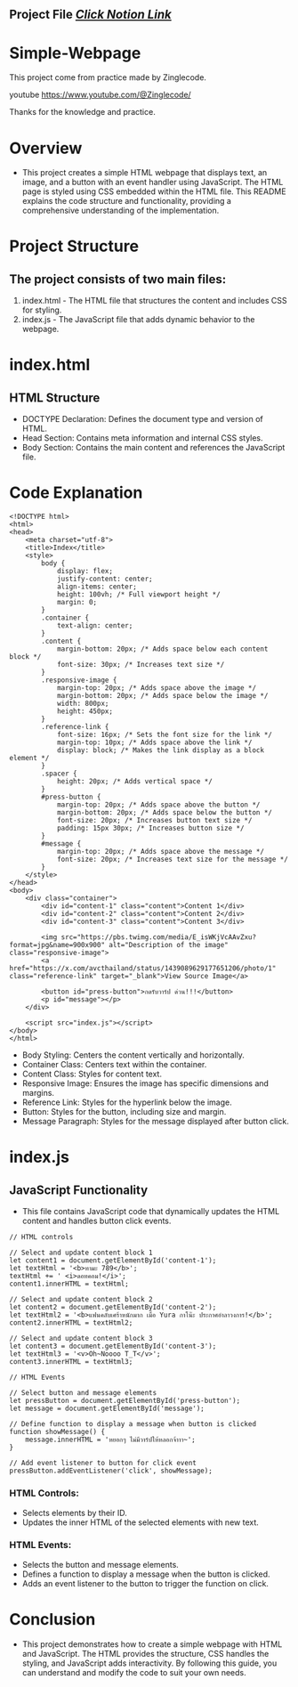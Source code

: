 
## Project File [_Click Notion Link_](https://www.notion.so/suphakit-panthu/JavaScript-e54d5a6b6298486daf6fb2a73eabbaf2?pvs=4#a998f9cb06f24bc4a343f4a2bc71385c)

# Simple-Webpage

This project come from practice made by Zinglecode.

youtube https://www.youtube.com/@Zinglecode/

Thanks for the knowledge and practice.

# Overview
- This project creates a simple HTML webpage that displays text, an image, and a button with an event handler using JavaScript. The HTML page is styled using CSS embedded within the HTML file. This README explains the code structure and functionality, providing a comprehensive understanding of the implementation.

# Project Structure
## The project consists of two main files:
1. index.html - The HTML file that structures the content and includes CSS for styling.
2. index.js - The JavaScript file that adds dynamic behavior to the webpage.

# index.html
## HTML Structure
- DOCTYPE Declaration: Defines the document type and version of HTML.
- Head Section: Contains meta information and internal CSS styles.
- Body Section: Contains the main content and references the JavaScript file.

# Code Explanation
```
<!DOCTYPE html>
<html>
<head>
    <meta charset="utf-8">
    <title>Index</title>
    <style>
        body {
            display: flex;
            justify-content: center;
            align-items: center;
            height: 100vh; /* Full viewport height */
            margin: 0;
        }
        .container {
            text-align: center;
        }
        .content {
            margin-bottom: 20px; /* Adds space below each content block */
            font-size: 30px; /* Increases text size */
        }
        .responsive-image {
            margin-top: 20px; /* Adds space above the image */
            margin-bottom: 20px; /* Adds space below the image */
            width: 800px;
            height: 450px;
        }
        .reference-link {
            font-size: 16px; /* Sets the font size for the link */
            margin-top: 10px; /* Adds space above the link */
            display: block; /* Makes the link display as a block element */
        }
        .spacer {
            height: 20px; /* Adds vertical space */
        }
        #press-button {
            margin-top: 20px; /* Adds space above the button */
            margin-bottom: 20px; /* Adds space below the button */
            font-size: 20px; /* Increases button text size */
            padding: 15px 30px; /* Increases button size */
        }
        #message {
            margin-top: 20px; /* Adds space above the message */
            font-size: 20px; /* Increases text size for the message */
        }
    </style>
</head>
<body>
    <div class="container">
        <div id="content-1" class="content">Content 1</div>
        <div id="content-2" class="content">Content 2</div>
        <div id="content-3" class="content">Content 3</div>

        <img src="https://pbs.twimg.com/media/E_isWKjVcAAvZxu?format=jpg&name=900x900" alt="Description of the image" class="responsive-image">
        <a href="https://x.com/avcthailand/status/1439089629177651206/photo/1" class="reference-link" target="_blank">View Source Image</a>

        <button id="press-button">กดรับวาร์ป ด่วน!!!</button>
        <p id="message"></p>
    </div>

    <script src="index.js"></script>
</body>
</html>
```

- Body Styling: Centers the content vertically and horizontally.
- Container Class: Centers text within the container.
- Content Class: Styles for content text.
- Responsive Image: Ensures the image has specific dimensions and margins.
- Reference Link: Styles for the hyperlink below the image.
- Button: Styles for the button, including size and margin.
- Message Paragraph: Styles for the message displayed after button click.

# index.js
## JavaScript Functionality
- This file contains JavaScript code that dynamically updates the HTML content and handles button click events.
```
// HTML controls

// Select and update content block 1
let content1 = document.getElementById('content-1');
let textHtml = '<b>ทามะ 789</b>';
textHtml += ' <i>ดอทคอม!</i>';
content1.innerHTML = textHtml;

// Select and update content block 2
let content2 = document.getElementById('content-2');
let textHtml2 = '<b>แฟนคลับเศร้าหนักมาก เมื่อ Yura กาโน๊ะ ประกาศอำลาวงการ!</b>';
content2.innerHTML = textHtml2;

// Select and update content block 3
let content3 = document.getElementById('content-3');
let textHtml3 = '<v>Oh~Noooo T_T</v>';
content3.innerHTML = textHtml3;

// HTML Events

// Select button and message elements
let pressButton = document.getElementById('press-button');
let message = document.getElementById('message');

// Define function to display a message when button is clicked
function showMessage() {
    message.innerHTML = 'หยอกๆ ไม่มีวาร์ปให้หลอกจ้าาา~';
}

// Add event listener to button for click event
pressButton.addEventListener('click', showMessage);
```

### HTML Controls:
- Selects elements by their ID.
- Updates the inner HTML of the selected elements with new text.

### HTML Events:
- Selects the button and message elements.
- Defines a function to display a message when the button is clicked.
- Adds an event listener to the button to trigger the function on click.

# Conclusion
- This project demonstrates how to create a simple webpage with HTML and JavaScript. The HTML provides the structure, CSS handles the styling, and JavaScript adds interactivity. By following this guide, you can understand and modify the code to suit your own needs.
